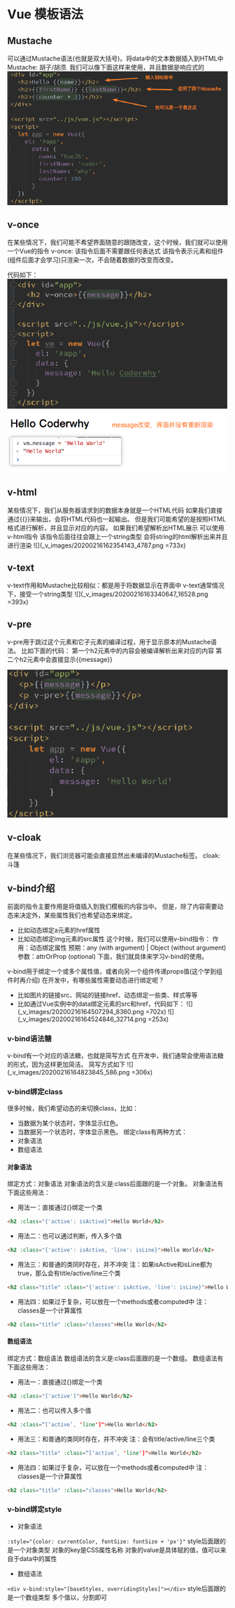 # Vue 模板语法

## Mustache

可以通过Mustache语法(也就是双大括号)。将data中的文本数据插入到HTML中
Mustache: 胡子/胡须.
我们可以像下面这样来使用，并且数据是响应式的
![](_v_images/20200216161748720_19784.png)


## v-once

在某些情况下，我们可能不希望界面随意的跟随改变，这个时候，我们就可以使用一个Vue的指令
v-once: 
该指令后面不需要跟任何表达式
该指令表示元素和组件(组件后面才会学习)只渲染一次，不会随着数据的改变而改变。

代码如下：
![](_v_images/20200216162132831_11614.png)
![](_v_images/20200216162144144_11996.png)

## v-html

某些情况下，我们从服务器请求到的数据本身就是一个HTML代码
如果我们直接通过{{}}来输出，会将HTML代码也一起输出。
但是我们可能希望的是按照HTML格式进行解析，并且显示对应的内容。
如果我们希望解析出HTML展示
可以使用v-html指令
该指令后面往往会跟上一个string类型
会将string的html解析出来并且进行渲染
![](_v_images/20200216162354143_4787.png =733x)

## v-text
v-text作用和Mustache比较相似：都是用于将数据显示在界面中
v-text通常情况下，接受一个string类型
![](_v_images/20200216163340647_16528.png =393x)


## v-pre

v-pre用于跳过这个元素和它子元素的编译过程，用于显示原本的Mustache语法。
比如下面的代码：
第一个h2元素中的内容会被编译解析出来对应的内容
第二个h2元素中会直接显示{{message}}

![](_v_images/20200216163422822_23597.png)

## v-cloak

在某些情况下，我们浏览器可能会直接显然出未编译的Mustache标签。
cloak: 斗篷


## v-bind介绍

前面的指令主要作用是将值插入到我们模板的内容当中。 但是，除了内容需要动态来决定外，某些属性我们也希望动态来绑定。 
- 比如动态绑定a元素的href属性
- 比如动态绑定img元素的src属性
这个时候，我们可以使用v-bind指令：
作用：动态绑定属性
预期：any (with argument) | Object (without argument)
参数：attrOrProp (optional)
下面，我们就具体来学习v-bind的使用。

v-bind用于绑定一个或多个属性值，或者向另一个组件传递props值(这个学到组件时再介绍) 在开发中，有哪些属性需要动态进行绑定呢？
- 比如图片的链接src、网站的链接href、动态绑定一些类、样式等等
- 比如通过Vue实例中的data绑定元素的src和href，代码如下：
![](_v_images/20200216164507294_8360.png =702x)
![](_v_images/20200216164524846_32714.png =253x)

### v-bind语法糖

v-bind有一个对应的语法糖，也就是简写方式
在开发中，我们通常会使用语法糖的形式，因为这样更加简洁。
简写方式如下
![](_v_images/20200216164823845_586.png =306x)

### v-bind绑定class

很多时候，我们希望动态的来切换class，比如：
- 当数据为某个状态时，字体显示红色。
- 当数据另一个状态时，字体显示黑色。
绑定class有两种方式：
- 对象语法
- 数组语法

#### 对象语法
绑定方式：对象语法
对象语法的含义是:class后面跟的是一个对象。
对象语法有下面这些用法：

- 用法一：直接通过{}绑定一个类

```html
<h2 :class="{'active': isActive}">Hello World</h2>
```

- 用法二：也可以通过判断，传入多个值

```html
<h2 :class="{'active': isActive, 'line': isLine}">Hello World</h2>
```

- 用法三：和普通的类同时存在，并不冲突  注：如果isActive和isLine都为true，那么会有title/active/line三个类

```html
<h2 class="title" :class="{'active': isActive, 'line': isLine}">Hello World</h2>
```

- 用法四：如果过于复杂，可以放在一个methods或者computed中  注：classes是一个计算属性

```html
<h2 class="title" :class="classes">Hello World</h2>
```

#### 数组语法

绑定方式：数组语法
数组语法的含义是:class后面跟的是一个数组。
数组语法有下面这些用法：

- 用法一：直接通过{}绑定一个类

```html
<h2 :class="['active']">Hello World</h2>
```

- 用法二：也可以传入多个值

```html
<h2 :class=“[‘active’, 'line']">Hello World</h2>
```

- 用法三：和普通的类同时存在，并不冲突  注：会有title/active/line三个类

```html
<h2 class="title" :class=“[‘active’, 'line']">Hello World</h2>
```

- 用法四：如果过于复杂，可以放在一个methods或者computed中  注：classes是一个计算属性

```html
<h2 class="title" :class="classes">Hello World</h2>
```


### v-bind绑定style

- 对象语法

`:style="{color: currentColor, fontSize: fontSize + 'px'}"`
style后面跟的是一个对象类型
对象的key是CSS属性名称
对象的value是具体赋的值，值可以来自于data中的属性

- 数组语法

`<div v-bind:style="[baseStyles, overridingStyles]"></div>`
style后面跟的是一个数组类型  多个值以，分割即可